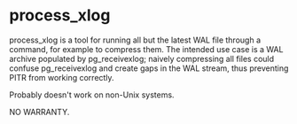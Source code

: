 process\_xlog
==============

process\_xlog is a tool for running all but the latest WAL file through a
command, for example to compress them.  The intended use case is a WAL archive
populated by pg\_receivexlog; naively compressing all files could confuse
pg\_receivexlog and create gaps in the WAL stream, thus preventing PITR from
working correctly.

Probably doesn't work on non-Unix systems.

NO WARRANTY.

